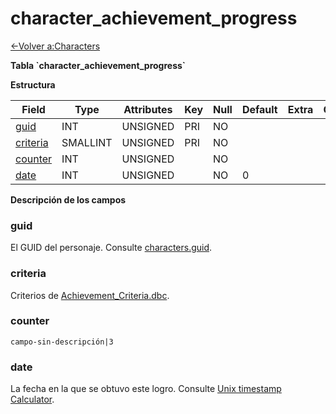 ﻿# character\_achievement\_progress

[<-Volver a:Characters](database-characters)

**Tabla \`character\_achievement\_progress\`**

**Estructura**

| Field         | Type        | Attributes | Key | Null | Default | Extra | Comment |
| ------------- | ----------- | ---------- | --- | ---- | ------- | ----- | ------- |
| [guid][1]     | INT         | UNSIGNED   | PRI | NO   |         |       |         |
| [criteria][2] | SMALLINT    | UNSIGNED   | PRI | NO   |         |       |         |
| [counter][3]  | INT         | UNSIGNED   |     | NO   |         |       |         |
| [date][4]     | INT         | UNSIGNED   |     | NO   | 0       |       |         |

[1]: #guid
[2]: #criteria
[3]: #counter
[4]: #date

**Descripción de los campos**

### guid

El GUID del personaje. Consulte [characters.guid](characters#guid).

### criteria

Criterios de [Achievement\_Criteria.dbc](achievement_criteria).

### counter

`campo-sin-descripción|3`

### date

La fecha en la que se obtuvo este logro. Consulte [Unix timestamp Calculator](http://www.unixtimestamp.com/index.php).
